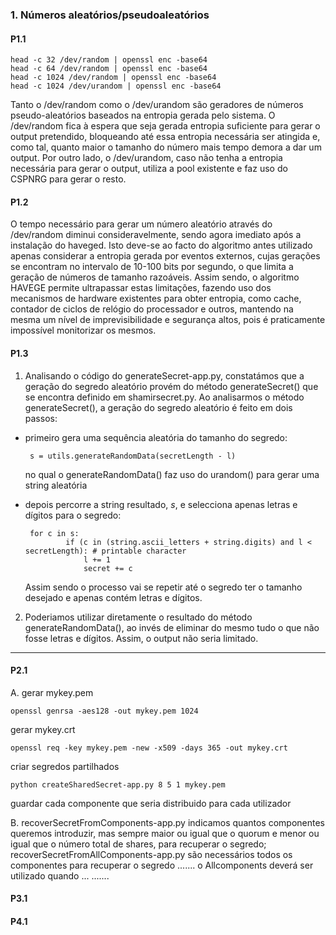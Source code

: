 
### 1. Números aleatórios/pseudoaleatórios
#### P1.1

    head -c 32 /dev/random | openssl enc -base64
    head -c 64 /dev/random | openssl enc -base64 
    head -c 1024 /dev/random | openssl enc -base64
    head -c 1024 /dev/urandom | openssl enc -base64

Tanto o /dev/random como o /dev/urandom são geradores de números pseudo-aleatórios baseados na entropia gerada pelo sistema.
O /dev/random fica à espera que seja gerada entropia suficiente para gerar o output pretendido, bloqueando até essa entropia necessária ser atingida e, como tal, quanto maior o tamanho do número mais tempo demora a dar um output.
Por outro lado, o /dev/urandom, caso não tenha a entropia necessária para gerar o output, utiliza a pool existente e faz uso do CSPNRG para gerar o resto.

#### P1.2

O tempo necessário para gerar um número aleatório através do /dev/random diminui consideravelmente, sendo agora imediato após a instalação do haveged.
Isto deve-se ao facto do algoritmo antes utilizado apenas considerar a entropia gerada por eventos externos, cujas gerações se encontram no intervalo de 10-100 bits por segundo, o que limita a geração de números de tamanho razoáveis. 
Assim sendo, o algoritmo HAVEGE permite ultrapassar estas limitações, fazendo uso dos mecanismos de hardware existentes para obter entropia, como cache, contador de ciclos de relógio do processador e outros, mantendo na mesma um nível de imprevisibilidade e segurança altos, pois é praticamente impossível monitorizar os mesmos.

  
#### P1.3
1. Analisando o código do generateSecret-app.py, constatámos que a geração do segredo aleatório provém do método generateSecret() que se encontra definido em shamirsecret.py.
Ao analisarmos o método generateSecret(), a geração do segredo aleatório é feito em dois passos:
 - primeiro gera uma sequência aleatória do tamanho do segredo:

		s = utils.generateRandomData(secretLength - l)
    
	no qual o generateRandomData() faz uso do urandom() para gerar uma string aleatória
 - depois percorre a string resultado, *s*, e selecciona apenas letras e dígitos para o segredo:

	    for c in s:
                if (c in (string.ascii_letters + string.digits) and l < secretLength): # printable character
                    l += 1
                    secret += c
                    
	Assim sendo o processo vai se repetir até o segredo ter o tamanho desejado e apenas contém letras e dígitos.

2. Poderiamos utilizar diretamente o resultado do método generateRandomData(), ao invés de eliminar do mesmo tudo o que não fosse letras e dígitos. Assim, o output não seria limitado.

--------------------------------------------------------------------------------------------------------------
#### P2.1

A.
gerar mykey.pem

	openssl genrsa -aes128 -out mykey.pem 1024

gerar mykey.crt

	openssl req -key mykey.pem -new -x509 -days 365 -out mykey.crt

criar segredos partilhados

	python createSharedSecret-app.py 8 5 1 mykey.pem

guardar cada componente que seria distribuido para cada utilizador

B.
recoverSecretFromComponents-app.py
indicamos quantos componentes queremos introduzir, mas sempre maior ou igual que o quorum e menor ou igual que o número total de shares, para recuperar o segredo;
recoverSecretFromAllComponents-app.py
	são necessários todos os componentes para recuperar o segredo
.......
o Allcomponents deverá ser utilizado quando ...
.......

#### P3.1

#### P4.1
